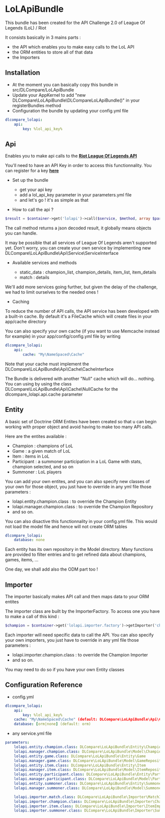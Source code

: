 LoLApiBundle
============

This bundle has been created for the API Challenge 2.0 of League Of Legends (LoL) / Riot

It consists basically in 3 mains parts :

* the API which enables you to make easy calls to the LoL API
* the ORM entities to store all of that data
* the Importers

Installation
------------

* At the moment you can basically copy this bundle in src/DLCompare/LoLApiBundle
* Update your AppKernel to add "new DLCompare\LoLApiBundle\DLCompareLoLApiBundle()" in your registerBundles method
* Configuration the bundle by updating your config.yml file

```yml
dlcompare_lolapi:
    api:
        key: %lol_api_key%
```

Api
---

Enables you to make api calls to the [**Riot League Of Legends API**][1]

You'll need to have an API Key in order to access this functionnality. You can register for a key [**here**][2]

* Set up the bundle

    * get your api key
    * add a lol_api_key parameter in your parameters.yml file
    * and let's go ! it's as simple as that

* How to call the api ?

```php
$result = $container->get('lolapi')->call($service, $method, array $parameters, array $querystring);
```

The call method returns a json decoded result, it globally means objects you can handle.

It may be possible that all services of League Of Legends aren't supported yet. Don't worry, you can create your own service by implementing new DLCompare\LoLApiBundle\Api\Service\ServiceInterface

* Available services and methods

    * static_data : champion_list, champion_details, item_list, item_details
    * match : details

We'll add more services going further, but given the delay of the challenge, we had to limit ourselves to the needed ones !

* Caching

To reduce the number of API calls, the API service has been developed with a built-in cache. By default it's a FileCache which will create files in your app/cache directory

You can also specify your own cache (if you want to use Memcache instead for example) in your app/config/config.yml file by writing

```yml
dlcompare_lolapi:
    api:
        cache: "My\NameSpaced\Cache"
```

Note that your cache must implement the DLCompare\LoLApiBundle\Api\Cache\CacheInterface

The Bundle is delivered with another "Null" cache which will do... nothing. You can using by using the class DLCompare\LoLApiBundle\Api\Cache\NullCache for the dlcompare_lolapi.api.cache parameter

Entity
------

A basic set of Doctrine ORM Entites have been created so that u can begin working with proper object and avoid having to make too many API calls.

Here are the entites available :

* Champion : champions of LoL
* Game : a given match of LoL
* Item : items in LoL
* Participant : a summoner participation in a LoL Game with stats, champion selected, and so on
* Summoner : LoL players

You can add your own entites, and you can also specify new classes of your own for those object, you just have to override in any yml file those parameters :

* lolapi.entity.champion.class : to override the Champion Entity
* lolapi.manager.champion.class : to override the Champion Repository
* and so on.

You can also disactive this functionnality in your config.yml file. This would not load the model file and hence will not create ORM tables

```yml
dlcompare_lolapi:
    database: none
```

Each entity has its own repository in the Model directory. Many functions are provided to filter entries and to get refined data about champions, games, items, ...

One day, we shall add also the ODM part too !

Importer
--------

The importer basically makes API call and then maps data to your ORM entites

The importer class are built by the ImporterFactory. To access one you have to make a call of this kind :

```php
$champion = $container->get('lolapi.importer.factory')->getImporter('champion')->import(['region' => $region, 'championId' => $championId]);
```

Each importer will need specific data to call the API.
You can also specify your own importers, you just have to override in any yml file those parameters :

* lolapi.importer.champion.class : to override the Champion Importer
* and so on.

You may need to do so if you have your own Entity classes

Configuration Reference
-----------------------

* config.yml

```yml
dlcompare_lolapi:
    api:
        key: %lol_api_key%
    cache: "My\NameSpaced\Cache" (default: DLCompare\LoLApiBundle\Api\Cache\FileCache)
    database: [orm|none] (default: orm)
```

* any service.yml file

```yml
parameters:
    lolapi.entity.champion.class: DLCompare\LoLApiBundle\Entity\Champion
    lolapi.manager.champion.class: DLCompare\LoLApiBundle\Model\ChampionRepository
    lolapi.entity.game.class: DLCompare\LoLApiBundle\Entity\Game
    lolapi.manager.game.class: DLCompare\LoLApiBundle\Model\GameRepository
    lolapi.entity.item.class: DLCompare\LoLApiBundle\Entity\Item 
    lolapi.manager.item.class: DLCompare\LoLApiBundle\Model\ItemRepository
    lolapi.entity.participant.class: DLCompare\LoLApiBundle\Entity\Participant 
    lolapi.manager.participant.class: DLCompare\LoLApiBundle\Model\ParticipantRepository
    lolapi.entity.summoner.class: DLCompare\LoLApiBundle\Entity\Summoner 
    lolapi.manager.summoner.class: DLCompare\LoLApiBundle\Model\SummonerRepository

    lolapi.importer.match.class: DLCompare\LoLApiBundle\Importer\MatchImporter
    lolapi.importer.champion.class: DLCompare\LoLApiBundle\Importer\ChampionImporter
    lolapi.importer.item.class: DLCompare\LoLApiBundle\Importer\ItemImporter
    lolapi.importer.summoner.class: DLCompare\LoLApiBundle\Importer\SummonerImporter
```

[1]: https://developer.riotgames.com/api/methods
[2]: https://developer.riotgames.com/docs/getting-started